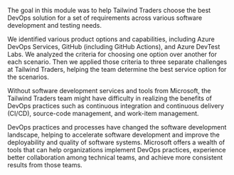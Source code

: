 The goal in this module was to help Tailwind Traders choose the best DevOps solution for a set of requirements across various software development and testing needs.

We identified various product options and capabilities, including Azure DevOps Services, GitHub (including GitHub Actions), and Azure DevTest Labs.  We analyzed the criteria for choosing one option over another for each scenario.  Then we applied those criteria to three separate challenges at Tailwind Traders, helping the team determine the best service option for the scenarios.

Without software development services and tools from Microsoft, the Tailwind Traders team might have difficulty in realizing the benefits of DevOps practices such as continuous integration and continuous delivery (CI/CD), source-code management, and work-item management.

DevOps practices and processes have changed the software development landscape, helping to accelerate software development and improve the deployability and quality of software systems. Microsoft offers a wealth of tools that can help organizations implement DevOps practices, experience better collaboration among technical teams, and achieve more consistent results from those teams.